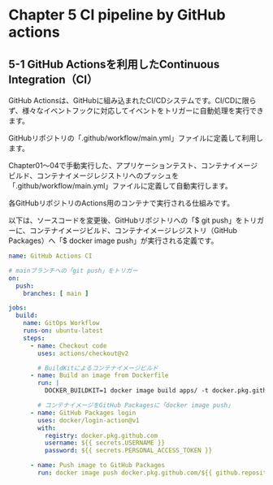 # Chapter 5 CI pipeline by GitHub actions

## 5-1 GitHub Actionsを利用したContinuous Integration（CI）

GitHub Actionsは、GitHubに組み込まれたCI/CDシステムです。CI/CDに限らず、様々なイベントフックに対応してイベントをトリガーに自動処理を実行できます。

GitHubリポジトリの「.github/workflow/main.yml」ファイルに定義して利用します。

Chapter01～04で手動実行した、アプリケーションテスト、コンテナイメージビルド、コンテナイメージレジストリへのプッシュを「.github/workflow/main.yml」ファイルに定義して自動実行します。

各GitHubリポジトリのActions用のコンテナで実行される仕組みです。

以下は、ソースコードを変更後、GitHubリポジトリへの「$ git push」をトリガーに、コンテナイメージビルド、コンテナイメージレジストリ（GitHub Packages）へ「$ docker image push」が実行される定義です。

```yaml
name: GitHub Actions CI

# mainブランチへの「git push」をトリガー
on:
  push:
    branches: [ main ]

jobs:
  build:
    name: GitOps Workflow
    runs-on: ubuntu-latest
    steps:
      - name: Checkout code
        uses: actions/checkout@v2

        # BuildKitによるコンテナイメージビルド
      - name: Build an image from Dockerfile
        run: |
          DOCKER_BUILDKIT=1 docker image build apps/ -t docker.pkg.github.com/${{ github.repository }}/go-image:${{ github.run_number }}

        # コンテナイメージをGitHub Packagesに「docker image push」
      - name: GitHub Packages login
        uses: docker/login-action@v1
        with:
          registry: docker.pkg.github.com
          username: ${{ secrets.USERNAME }}
          password: ${{ secrets.PERSONAL_ACCESS_TOKEN }}

      - name: Push image to GitHub Packages
        run: docker image push docker.pkg.github.com/${{ github.repository }}/go-image:${{ github.run_number }}
```
